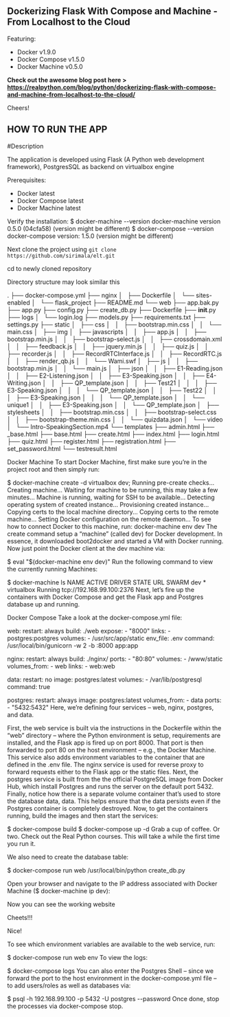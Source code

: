 ## Dockerizing Flask With Compose and Machine - From Localhost to the Cloud

Featuring:

- Docker v1.9.0
- Docker Compose v1.5.0
- Docker Machine v0.5.0

**Check out the awesome blog post here > https://realpython.com/blog/python/dockerizing-flask-with-compose-and-machine-from-localhost-to-the-cloud/**

Cheers!


## HOW TO RUN THE APP

#Description

The application is developed using Flask (A Python web development framework), PostgresSQL as backend on virtualbox engine

Prerequisites:
- Docker latest
- Docker Compose latest
- Docker Machine latest

Verify the installation:
$ docker-machine --version
docker-machine version 0.5.0 (04cfa58) (version might be different)
$ docker-compose --version
docker-compose version: 1.5.0 (version might be different)

Next clone the project using `git clone https://github.com/sirimala/elt.git`

cd to newly cloned repository

Directory structure may look similar this

.
├── docker-compose.yml
├── nginx
│   ├── Dockerfile
│   └── sites-enabled
│       └── flask_project
├── README.md
└── web
    ├── app.bak.py
    ├── app.py
    ├── config.py
    ├── create_db.py
    ├── Dockerfile
    ├── __init__.py
    ├── logs
    │   └── login.log
    ├── models.py
    ├── requirements.txt
    ├── settings.py
    ├── static
    │   ├── css
    │   │   ├── bootstrap.min.css
    │   │   └── main.css
    │   ├── img
    │   ├── javascripts
    │   │   ├── app.js
    │   │   ├── bootstrap.min.js
    │   │   ├── bootstrap-select.js
    │   │   ├── crossdomain.xml
    │   │   ├── feedback.js
    │   │   ├── jquery.min.js
    │   │   ├── quiz.js
    │   │   ├── recorder.js
    │   │   ├── RecordRTCInterface.js
    │   │   ├── RecordRTC.js
    │   │   ├── render_qb.js
    │   │   └── Wami.swf
    │   ├── js
    │   │   ├── bootstrap.min.js
    │   │   └── main.js
    │   ├── json
    │   │   ├── E1-Reading.json
    │   │   ├── E2-Listening.json
    │   │   ├── E3-Speaking.json
    │   │   ├── E4-Writing.json
    │   │   ├── QP_template.json
    │   │   ├── Test21
    │   │   │   ├── E3-Speaking.json
    │   │   │   └── QP_template.json
    │   │   ├── Test22
    │   │   │   ├── E3-Speaking.json
    │   │   │   └── QP_template.json
    │   │   └── unique1
    │   │       ├── E3-Speaking.json
    │   │       └── QP_template.json
    │   ├── stylesheets
    │   │   ├── bootstrap.min.css
    │   │   ├── bootstrap-select.css
    │   │   ├── bootstrap-theme.min.css
    │   │   └── quizdata.json
    │   └── video
    │       └── Intro-SpeakingSection.mp4
    └── templates
        ├── admin.html
        ├── _base.html
        ├── base.html
        ├── create.html
        ├── index.html
        ├── login.html
        ├── quiz.html
        ├── register.html
        ├── registration.html
        ├── set_password.html
        └── testresult.html

Docker Machine
To start Docker Machine, first make sure you’re in the project root and then simply run:

$ docker-machine create -d virtualbox dev;
Running pre-create checks...
Creating machine...
Waiting for machine to be running, this may take a few minutes...
Machine is running, waiting for SSH to be available...
Detecting operating system of created instance...
Provisioning created instance...
Copying certs to the local machine directory...
Copying certs to the remote machine...
Setting Docker configuration on the remote daemon...
To see how to connect Docker to this machine, run: docker-machine env dev
The create command setup a “machine” (called dev) for Docker development. In essence, it downloaded boot2docker and started a VM with Docker running. Now just point the Docker client at the dev machine via:

$ eval "$(docker-machine env dev)"
Run the following command to view the currently running Machines:

$ docker-machine ls
NAME      ACTIVE   DRIVER       STATE     URL                         SWARM
dev       *        virtualbox   Running   tcp://192.168.99.100:2376
Next, let’s fire up the containers with Docker Compose and get the Flask app and Postgres database up and running.

Docker Compose
Take a look at the docker-compose.yml file:

web:
  restart: always
  build: ./web
  expose:
    - "8000"
  links:
    - postgres:postgres
  volumes:
    - /usr/src/app/static
  env_file: .env
  command: /usr/local/bin/gunicorn -w 2 -b :8000 app:app

nginx:
  restart: always
  build: ./nginx/
  ports:
    - "80:80"
  volumes:
    - /www/static
  volumes_from:
    - web
  links:
    - web:web

data:
  restart: no
  image: postgres:latest
  volumes:
    - /var/lib/postgresql
  command: true

postgres:
  restart: always
  image: postgres:latest
  volumes_from:
    - data
  ports:
    - "5432:5432"
Here, we’re defining four services – web, nginx, postgres, and data.

First, the web service is built via the instructions in the Dockerfile within the “web” directory – where the Python environment is setup, requirements are installed, and the Flask app is fired up on port 8000. That port is then forwarded to port 80 on the host environment – e.g., the Docker Machine. This service also adds environment variables to the container that are defined in the .env file.
The nginx service is used for reverse proxy to forward requests either to the Flask app or the static files.
Next, the postgres service is built from the the official PostgreSQL image from Docker Hub, which install Postgres and runs the server on the default port 5432.
Finally, notice how there is a separate volume container that’s used to store the database data, data. This helps ensure that the data persists even if the Postgres container is completely destroyed.
Now, to get the containers running, build the images and then start the services:

$ docker-compose build
$ docker-compose up -d
Grab a cup of coffee. Or two. Check out the Real Python courses. This will take a while the first time you run it.

We also need to create the database table:

$ docker-compose run web /usr/local/bin/python create_db.py

Open your browser and navigate to the IP address associated with Docker Machine ($ docker-machine ip dev):

Now you can see the working website

Cheets!!!

Nice!

To see which environment variables are available to the web service, run:

$ docker-compose run web env
To view the logs:

$ docker-compose logs
You can also enter the Postgres Shell – since we forward the port to the host environment in the docker-compose.yml file – to add users/roles as well as databases via:

$ psql -h 192.168.99.100 -p 5432 -U postgres --password
Once done, stop the processes via docker-compose stop.